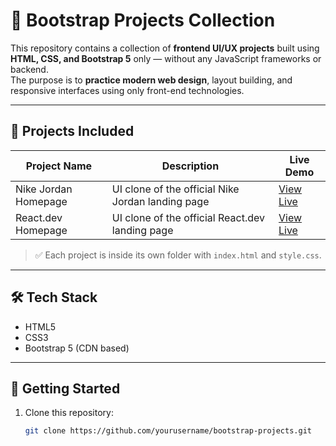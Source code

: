# 🚀 Bootstrap Projects Collection

This repository contains a collection of **frontend UI/UX projects** built using **HTML, CSS, and Bootstrap 5** only — without any JavaScript frameworks or backend.  
The purpose is to **practice modern web design**, layout building, and responsive interfaces using only front-end technologies.

---

## 📁 Projects Included

| Project Name         | Description                                         | Live Demo                                                 |
|----------------------|-----------------------------------------------------|------------------------------------------------------------|
| Nike Jordan Homepage | UI clone of the official Nike Jordan landing page   | [View Live](https://sagarr315.github.io/Bootstrap-Projects/) |
| React.dev Homepage   | UI clone of the official React.dev landing page     | [View Live](https://yourusername.github.io/bootstrap-projects/react-dev-clone) |

> ✅ Each project is inside its own folder with `index.html` and `style.css`.

---

## 🛠️ Tech Stack

- HTML5  
- CSS3  
- Bootstrap 5 (CDN based)

---

## 🚀 Getting Started

1. Clone this repository:
   ```bash
   git clone https://github.com/yourusername/bootstrap-projects.git
